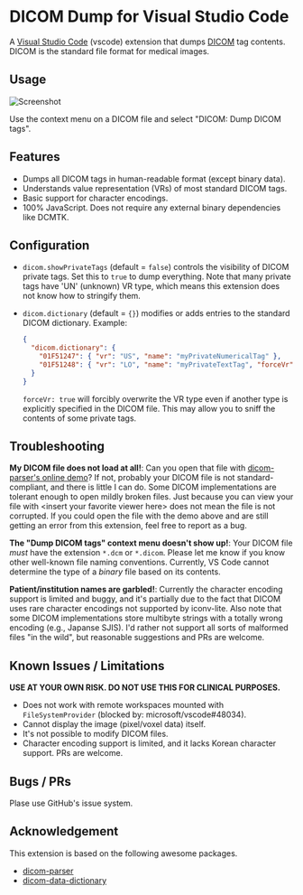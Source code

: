 # DICOM Dump for Visual Studio Code

A [Visual Studio Code][vsc] (vscode) extension that dumps [DICOM][dicom] tag contents. DICOM is the standard file format for medical images.

[vsc]: https://code.visualstudio.com/
[dicom]: https://www.dicomstandard.org/

## Usage

![Screenshot](https://raw.githubusercontent.com/smikitky/vscode-dicom-dump/master/doc/screenshot.png)

Use the context menu on a DICOM file and select "DICOM: Dump DICOM tags".

## Features

- Dumps all DICOM tags in human-readable format (except binary data).
- Understands value representation (VRs) of most standard DICOM tags.
- Basic support for character encodings.
- 100% JavaScript. Does not require any external binary dependencies like DCMTK.

## Configuration

- `dicom.showPrivateTags` (default = `false`) controls the
  visibility of DICOM private tags. Set this to `true` to dump everything.
  Note that many private tags have 'UN' (unknown) VR type, which means
  this extension does not know how to stringify them.

- `dicom.dictionary` (default = `{}`) modifies or adds entries to
  the standard DICOM dictionary. Example:

  ```json
  {
    "dicom.dictionary": {
      "01F51247": { "vr": "US", "name": "myPrivateNumericalTag" },
      "01F51248": { "vr": "LO", "name": "myPrivateTextTag", "forceVr": true }
    }
  }
  ```

  `forceVr: true` will forcibly overwrite the VR type even if
  another type is explicitly specified in the DICOM file.
  This may allow you to sniff the contents of some private tags.

## Troubleshooting

**My DICOM file does not load at all!**: Can you open that file with [dicom-parser's online demo][demo]? If not, probably your DICOM file is not standard-compliant, and there is little I can do. Some DICOM implementations are tolerant enough to open mildly broken files. Just because you can view your file with &lt;insert your favorite viewer here&gt; does not mean the file is not corrupted. If you could open the file with the demo above and are still getting an error from this extension, feel free to report as a bug.

[demo]: https://github.com/cornerstonejs/dicomParser

**The "Dump DICOM tags" context menu doesn't show up!**: Your DICOM file _must_ have the extension `*.dcm` or `*.dicom`. Please let me know if you know other well-known file naming conventions. Currently, VS Code cannot determine the type of a _binary_ file based on its contents.

**Patient/institution names are garbled!**: Currently the character encoding support is limited and buggy, and it's partially due to the fact that DICOM uses rare character encodings not supported by iconv-lite. Also note that some DICOM implementations store multibyte strings with a totally wrong encoding (e.g., Japanse SJIS). I'd rather not support all sorts of malformed files "in the wild", but reasonable suggestions and PRs are welcome.

## Known Issues / Limitations

**USE AT YOUR OWN RISK. DO NOT USE THIS FOR CLINICAL PURPOSES.**

- Does not work with remote workspaces mounted with `FileSystemProvider` (blocked by: microsoft/vscode#48034).
- Cannot display the image (pixel/voxel data) itself.
- It's not possible to modify DICOM files.
- Character encoding support is limited, and it lacks Korean character support.
  PRs are welcome.

## Bugs / PRs

Plase use GitHub's issue system.

## Acknowledgement

This extension is based on the following awesome packages.

- [dicom-parser][parser]
- [dicom-data-dictionary][dictionary]

[parser]: https://www.npmjs.com/package/dicom-parser
[dictionary]: https://www.npmjs.com/package/dicom-data-dictionary

